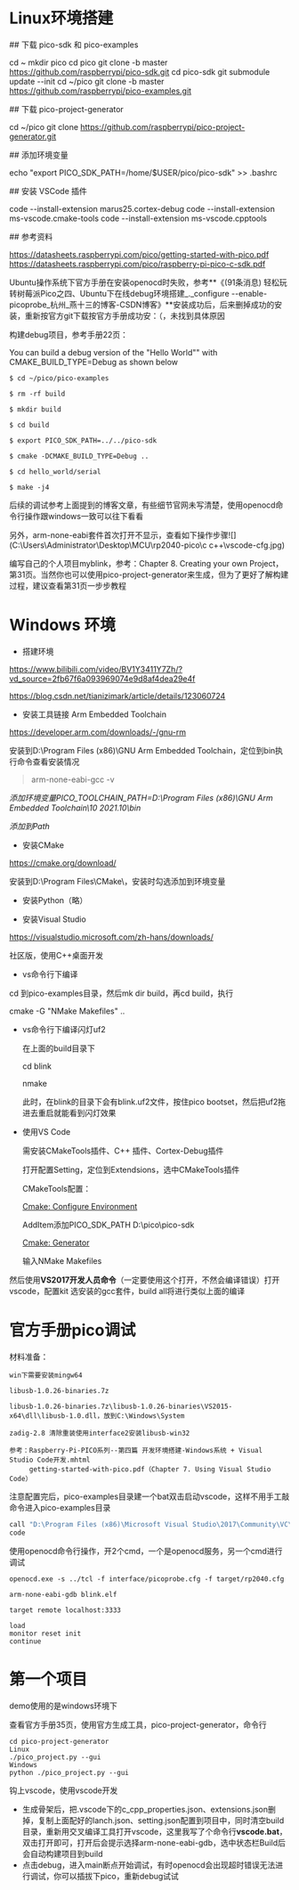 # Linux环境搭建 

\## 下载 pico-sdk 和 pico-examples

cd ~
mkdir pico
cd pico
git clone -b master https://github.com/raspberrypi/pico-sdk.git
cd pico-sdk
git submodule update --init
cd ~/pico
git clone -b master https://github.com/raspberrypi/pico-examples.git

\## 下载 pico-project-generator

cd ~/pico
git clone https://github.com/raspberrypi/pico-project-generator.git

\## 添加环境变量

echo "export PICO_SDK_PATH=/home/$USER/pico/pico-sdk" >> .bashrc

\## 安装 VSCode 插件

code --install-extension marus25.cortex-debug
code --install-extension ms-vscode.cmake-tools
code --install-extension ms-vscode.cpptools

\## 参考资料

https://datasheets.raspberrypi.com/pico/getting-started-with-pico.pdf
https://datasheets.raspberrypi.com/pico/raspberry-pi-pico-c-sdk.pdf

Ubuntu操作系统下官方手册在安装openocd时失败，参考**《(91条消息) 轻松玩转树莓派Pico之四、Ubuntu下在线debug环境搭建_._configure --enable-picoprobe_杭州_燕十三的博客-CSDN博客》**安装成功后，后来删掉成功的安装，重新按官方git下载按官方手册成功安：（，未找到具体原因

构建debug项目，参考手册22页：

You can build a debug version of the "Hello World"" with CMAKE_BUILD_TYPE=Debug as shown below

```shell
$ cd ~/pico/pico-examples 

$ rm -rf build 

$ mkdir build 

$ cd build 

$ export PICO_SDK_PATH=../../pico-sdk 

$ cmake -DCMAKE_BUILD_TYPE=Debug .. 

$ cd hello_world/serial 

$ make -j4
```

后续的调试参考上面提到的博客文章，有些细节官网未写清楚，使用openocd命令行操作跟windows一致可以往下看看

另外，arm-none-eabi套件首次打开不显示，查看如下操作步骤![](C:\Users\Administrator\Desktop\MCU\rp2040-pico\c c++\vscode-cfg.jpg)

编写自己的个人项目myblink，参考：Chapter 8. Creating your own Project，第31页。当然你也可以使用pico-project-generator来生成，但为了更好了解构建过程，建议查看第31页一步步教程



# Windows 环境

- 搭建环境

https://www.bilibili.com/video/BV1Y3411Y7Zh/?vd_source=2fb67f6a093969074e9d8af4dea29e4f

https://blog.csdn.net/tianizimark/article/details/123060724

- 安装工具链接 Arm Embedded Toolchain


https://developer.arm.com/downloads/-/gnu-rm

安装到D:\Program Files (x86)\GNU Arm Embedded Toolchain，定位到bin执行命令查看安装情况

> arm-none-eabi-gcc -v

*添加环境变量PICO_TOOLCHAIN_PATH=D:\Program Files (x86)\GNU Arm Embedded Toolchain\10 2021.10\bin*

*添加到Path*



- 安装CMake


https://cmake.org/download/

安装到D:\Program Files\CMake\，安装时勾选添加到环境变量

- 安装Python（略）


- 安装Visual Studio


https://visualstudio.microsoft.com/zh-hans/downloads/

社区版，使用C++桌面开发



- vs命令行下编译

cd 到pico-examples目录，然后mk dir build，再cd build，执行

cmake -G "NMake Makefiles" ..



- vs命令行下编译闪灯uf2

  在上面的build目录下

  cd blink

  nmake
  
  此时，在blink的目录下会有blink.uf2文件，按住pico bootset，然后把uf2拖进去重启就能看到闪灯效果
  
  

- 使用VS Code

  需安装CMakeTools插件、C++ 插件、Cortex-Debug插件

  打开配置Setting，定位到Extendsions，选中CMakeTools插件

  CMakeTools配置：

  <u>Cmake: Configure Environment</u>

  AddItem添加PICO_SDK_PATH    D:\pico\pico-sdk

  <u>Cmake: Generator</u>

  输入NMake Makefiles

然后使用**VS2017开发人员命令**（一定要使用这个打开，不然会编译错误）打开vscode，配置kit 选安装的gcc套件，build all将进行类似上面的编译



# 官方手册pico调试

材料准备：

```
win下需要安装mingw64

libusb-1.0.26-binaries.7z

libusb-1.0.26-binaries.7z\libusb-1.0.26-binaries\VS2015-x64\dll\libusb-1.0.dll，放到C:\Windows\System

zadig-2.8 清除重装使用interface2安装libusb-win32

参考：Raspberry-Pi-PICO系列--第四篇 开发环境搭建-Windows系统 + Visual Studio Code开发.mhtml
	 getting-started-with-pico.pdf（Chapter 7. Using Visual Studio Code）
```

注意配置完后，pico-examples目录建一个bat双击启动vscode，这样不用手工敲命令进入pico-examples目录

```bash
call "D:\Program Files (x86)\Microsoft Visual Studio\2017\Community\VC\Auxiliary\Build\vcvarsamd64_x86.bat"
code
```

使用openocd命令行操作，开2个cmd，一个是openocd服务，另一个cmd进行调试

```
openocd.exe -s ../tcl -f interface/picoprobe.cfg -f target/rp2040.cfg

arm-none-eabi-gdb blink.elf

target remote localhost:3333

load
monitor reset init
continue
```



# 第一个项目

demo使用的是windows环境下

查看官方手册35页，使用官方生成工具，pico-project-generator，命令行

```
cd pico-project-generator
Linux
./pico_project.py --gui
Windows
python ./pico_project.py --gui
```

钩上vscode，使用vscode开发

- 生成骨架后，把.vscode下的c_cpp_properties.json、extensions.json删掉，复制上面配好的lanch.json、setting.json配置到项目中，同时清空build目录，重新用交叉编译工具打开vscode，这里我写了个命令行**vscode.bat**，双击打开即可，打开后会提示选择arm-none-eabi-gdb，选中状态栏Build后会自动构建项目到build
- 点击debug，进入main断点开始调试，有时openocd会出现超时错误无法进行调试，你可以插拔下pico，重新debug试试
